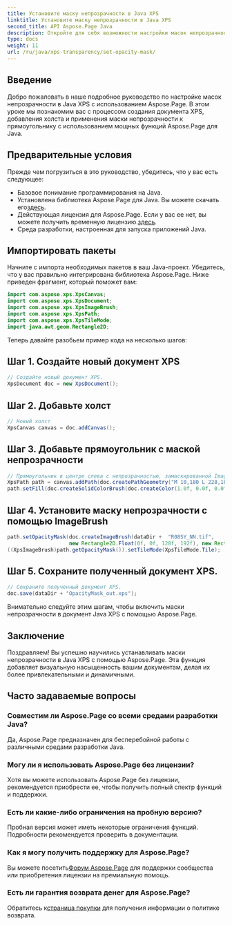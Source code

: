 ```yaml
---
title: Установите маску непрозрачности в Java XPS
linktitle: Установите маску непрозрачности в Java XPS
second_title: API Aspose.Page Java
description: Откройте для себя возможности настройки масок непрозрачности в Java XPS с помощью Aspose.Page. Следуйте нашему пошаговому руководству, чтобы визуально улучшить работу с документами.
type: docs
weight: 11
url: /ru/java/xps-transparency/set-opacity-mask/
---
```

## Введение
Добро пожаловать в наше подробное руководство по настройке масок непрозрачности в Java XPS с использованием Aspose.Page. В этом уроке мы познакомим вас с процессом создания документа XPS, добавления холста и применения маски непрозрачности к прямоугольнику с использованием мощных функций Aspose.Page для Java.
## Предварительные условия
Прежде чем погрузиться в это руководство, убедитесь, что у вас есть следующее:
- Базовое понимание программирования на Java.
-  Установлена библиотека Aspose.Page для Java. Вы можете скачать его[здесь](https://releases.aspose.com/page/java/).
-  Действующая лицензия для Aspose.Page. Если у вас ее нет, вы можете получить временную лицензию.[здесь](https://purchase.aspose.com/temporary-license/).
- Среда разработки, настроенная для запуска приложений Java.
## Импортировать пакеты
Начните с импорта необходимых пакетов в ваш Java-проект. Убедитесь, что у вас правильно интегрирована библиотека Aspose.Page. Ниже приведен фрагмент, который поможет вам:
```java
import com.aspose.xps.XpsCanvas;
import com.aspose.xps.XpsDocument;
import com.aspose.xps.XpsImageBrush;
import com.aspose.xps.XpsPath;
import com.aspose.xps.XpsTileMode;
import java.awt.geom.Rectangle2D;
```
Теперь давайте разобьем пример кода на несколько шагов:
## Шаг 1. Создайте новый документ XPS
```java
// Создайте новый документ XPS.
XpsDocument doc = new XpsDocument();
```
## Шаг 2. Добавьте холст
```java
// Новый холст
XpsCanvas canvas = doc.addCanvas();
```
## Шаг 3. Добавьте прямоугольник с маской непрозрачности
```java
// Прямоугольник в центре слева с непрозрачностью, замаскированной ImageBrush.
XpsPath path = canvas.addPath(doc.createPathGeometry("M 10,180 L 228,180 228,285 10,285"));
path.setFill(doc.createSolidColorBrush(doc.createColor(1.0f, 0.0f, 0.0f)));
```
## Шаг 4. Установите маску непрозрачности с помощью ImageBrush
```java
path.setOpacityMask(doc.createImageBrush(dataDir +  "R08SY_NN.tif", 
                    new Rectangle2D.Float(0f, 0f, 128f, 192f), new Rectangle2D.Float(0f, 0f, 64f, 96f)));
((XpsImageBrush)path.getOpacityMask()).setTileMode(XpsTileMode.Tile);
```
## Шаг 5. Сохраните полученный документ XPS.
```java
// Сохраните полученный документ XPS.
doc.save(dataDir + "OpacityMask_out.xps"); 
```
Внимательно следуйте этим шагам, чтобы включить маски непрозрачности в документ Java XPS с помощью Aspose.Page.
## Заключение
Поздравляем! Вы успешно научились устанавливать маски непрозрачности в Java XPS с помощью Aspose.Page. Эта функция добавляет визуальную насыщенность вашим документам, делая их более привлекательными и динамичными.
## Часто задаваемые вопросы
### Совместим ли Aspose.Page со всеми средами разработки Java?
Да, Aspose.Page предназначен для бесперебойной работы с различными средами разработки Java.
### Могу ли я использовать Aspose.Page без лицензии?
Хотя вы можете использовать Aspose.Page без лицензии, рекомендуется приобрести ее, чтобы получить полный спектр функций и поддержки.
### Есть ли какие-либо ограничения на пробную версию?
Пробная версия может иметь некоторые ограничения функций. Подробности рекомендуется проверить в документации.
### Как я могу получить поддержку для Aspose.Page?
 Вы можете посетить[Форум Aspose.Page](https://forum.aspose.com/c/page/39) для поддержки сообщества или приобретения лицензии на премиальную помощь.
### Есть ли гарантия возврата денег для Aspose.Page?
 Обратитесь к[страница покупки](https://purchase.aspose.com/buy) для получения информации о политике возврата.